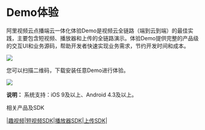 # Demo体验

阿里视频云点播端云一体化体验Demo是视频云全链路（端到云到端）的最佳实践，主要包含短视频、播放器和上传的全链路演示。体验Demo提供完整的产品级的交互UI和业务源码，帮助开发者快速实现业务需求，节约开发时间和成本。

![](https://static-aliyun-doc.oss-accelerate.aliyuncs.com/assets/img/zh-CN/1672366061/p185937.png)

您可以扫描二维码，下载安装任意Demo进行体验。

![](https://static-aliyun-doc.oss-accelerate.aliyuncs.com/assets/img/zh-CN/1672366061/p185938.png)

**说明：** 系统支持：iOS 9及以上、Android 4.3及以上。

相关产品及SDK

|[趣视频](https://www.aliyun.com/solution/media/quvideo)|[短视频SDK](/intl.zh-CN/短视频SDK/产品介绍.md)|[播放器SDK](/intl.zh-CN/播放器SDK/产品说明.md)|[上传SDK](/intl.zh-CN/上传SDK/使用说明.md)|


